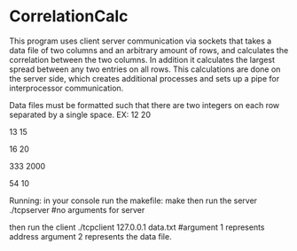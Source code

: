 # CorrelationCalc
This program uses client server communication via sockets that takes a data file of two columns and an arbitrary amount of rows, and calculates the correlation 
between the two columns. In addition it calculates the largest spread between any two entries on all rows. This calculations are done on the server side, which
creates additional processes and sets up a pipe for interprocessor communication.

Data files must be formatted such that there are two integers on each row separated by a single space.
EX:
12 20

13 15

16 20

333 2000

54 10

Running:
in your console run the makefile: make
then run the server ./tcpserver 
#no arguments for server

then run the client ./tcpclient 127.0.0.1 data.txt
#argument 1 represents address argument 2 represents the data file.
